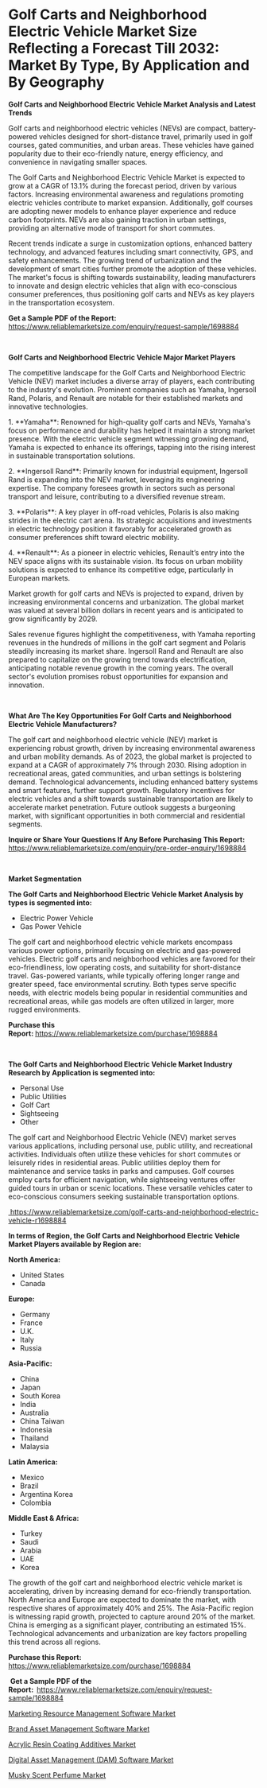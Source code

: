 <p><h1>Golf Carts and Neighborhood Electric Vehicle Market Size Reflecting a Forecast Till 2032: Market By Type, By Application and By Geography</h1></p><p><strong>Golf Carts and Neighborhood Electric Vehicle Market Analysis and Latest Trends</strong></p>
<p><p>Golf carts and neighborhood electric vehicles (NEVs) are compact, battery-powered vehicles designed for short-distance travel, primarily used in golf courses, gated communities, and urban areas. These vehicles have gained popularity due to their eco-friendly nature, energy efficiency, and convenience in navigating smaller spaces.</p><p>The Golf Carts and Neighborhood Electric Vehicle Market is expected to grow at a CAGR of 13.1% during the forecast period, driven by various factors. Increasing environmental awareness and regulations promoting electric vehicles contribute to market expansion. Additionally, golf courses are adopting newer models to enhance player experience and reduce carbon footprints. NEVs are also gaining traction in urban settings, providing an alternative mode of transport for short commutes.</p><p>Recent trends indicate a surge in customization options, enhanced battery technology, and advanced features including smart connectivity, GPS, and safety enhancements. The growing trend of urbanization and the development of smart cities further promote the adoption of these vehicles. The market's focus is shifting towards sustainability, leading manufacturers to innovate and design electric vehicles that align with eco-conscious consumer preferences, thus positioning golf carts and NEVs as key players in the transportation ecosystem.</p></p>
<p><strong>Get a Sample PDF of the Report:&nbsp;</strong> <a href="https://www.reliablemarketsize.com/enquiry/request-sample/1698884?utm_campaign=1133&utm_medium=2&utm_source=Github&utm_content=ia&utm_term=27032025&utm_id=golf-carts-and-neighborhood-electric-vehicle">https://www.reliablemarketsize.com/enquiry/request-sample/1698884</a></p>
<p>&nbsp;</p>
<p><strong>Golf Carts and Neighborhood Electric Vehicle Major Market Players</strong></p>
<p><p>The competitive landscape for the Golf Carts and Neighborhood Electric Vehicle (NEV) market includes a diverse array of players, each contributing to the industry's evolution. Prominent companies such as Yamaha, Ingersoll Rand, Polaris, and Renault are notable for their established markets and innovative technologies.</p><p>1. **Yamaha**: Renowned for high-quality golf carts and NEVs, Yamaha's focus on performance and durability has helped it maintain a strong market presence. With the electric vehicle segment witnessing growing demand, Yamaha is expected to enhance its offerings, tapping into the rising interest in sustainable transportation solutions.</p><p>2. **Ingersoll Rand**: Primarily known for industrial equipment, Ingersoll Rand is expanding into the NEV market, leveraging its engineering expertise. The company foresees growth in sectors such as personal transport and leisure, contributing to a diversified revenue stream.</p><p>3. **Polaris**: A key player in off-road vehicles, Polaris is also making strides in the electric cart arena. Its strategic acquisitions and investments in electric technology position it favorably for accelerated growth as consumer preferences shift toward electric mobility.</p><p>4. **Renault**: As a pioneer in electric vehicles, Renault’s entry into the NEV space aligns with its sustainable vision. Its focus on urban mobility solutions is expected to enhance its competitive edge, particularly in European markets.</p><p>Market growth for golf carts and NEVs is projected to expand, driven by increasing environmental concerns and urbanization. The global market was valued at several billion dollars in recent years and is anticipated to grow significantly by 2029.</p><p>Sales revenue figures highlight the competitiveness, with Yamaha reporting revenues in the hundreds of millions in the golf cart segment and Polaris steadily increasing its market share. Ingersoll Rand and Renault are also prepared to capitalize on the growing trend towards electrification, anticipating notable revenue growth in the coming years. The overall sector's evolution promises robust opportunities for expansion and innovation.</p></p>
<p>&nbsp;</p>
<p><strong>What Are The Key Opportunities For Golf Carts and Neighborhood Electric Vehicle Manufacturers?</strong></p>
<p><p>The golf cart and neighborhood electric vehicle (NEV) market is experiencing robust growth, driven by increasing environmental awareness and urban mobility demands. As of 2023, the global market is projected to expand at a CAGR of approximately 7% through 2030. Rising adoption in recreational areas, gated communities, and urban settings is bolstering demand. Technological advancements, including enhanced battery systems and smart features, further support growth. Regulatory incentives for electric vehicles and a shift towards sustainable transportation are likely to accelerate market penetration. Future outlook suggests a burgeoning market, with significant opportunities in both commercial and residential segments.</p></p>
<p><strong>Inquire or Share Your Questions If Any Before Purchasing This Report:</strong> <a href="https://www.reliablemarketsize.com/enquiry/pre-order-enquiry/1698884?utm_campaign=1133&utm_medium=2&utm_source=Github&utm_content=ia&utm_term=27032025&utm_id=golf-carts-and-neighborhood-electric-vehicle">https://www.reliablemarketsize.com/enquiry/pre-order-enquiry/1698884</a></p>
<p>&nbsp;</p>
<p><strong>Market Segmentation</strong></p>
<p><strong>The Golf Carts and Neighborhood Electric Vehicle Market Analysis by types is segmented into:</strong></p>
<p><ul><li>Electric Power Vehicle</li><li>Gas Power Vehicle</li></ul></p>
<p><p>The golf cart and neighborhood electric vehicle markets encompass various power options, primarily focusing on electric and gas-powered vehicles. Electric golf carts and neighborhood vehicles are favored for their eco-friendliness, low operating costs, and suitability for short-distance travel. Gas-powered variants, while typically offering longer range and greater speed, face environmental scrutiny. Both types serve specific needs, with electric models being popular in residential communities and recreational areas, while gas models are often utilized in larger, more rugged environments.</p></p>
<p><strong>Purchase this Report:&nbsp;</strong><a href="https://www.reliablemarketsize.com/purchase/1698884?utm_campaign=1133&utm_medium=2&utm_source=Github&utm_content=ia&utm_term=27032025&utm_id=golf-carts-and-neighborhood-electric-vehicle">https://www.reliablemarketsize.com/purchase/1698884</a></p>
<p>&nbsp;</p>
<p><strong>The Golf Carts and Neighborhood Electric Vehicle Market Industry Research by Application is segmented into:</strong></p>
<p><ul><li>Personal Use</li><li>Public Utilities</li><li>Golf Cart</li><li>Sightseeing</li><li>Other</li></ul></p>
<p><p>The golf cart and Neighborhood Electric Vehicle (NEV) market serves various applications, including personal use, public utility, and recreational activities. Individuals often utilize these vehicles for short commutes or leisurely rides in residential areas. Public utilities deploy them for maintenance and service tasks in parks and campuses. Golf courses employ carts for efficient navigation, while sightseeing ventures offer guided tours in urban or scenic locations. These versatile vehicles cater to eco-conscious consumers seeking sustainable transportation options.</p></p>
<p><a href="https://www.reliablemarketsize.com/golf-carts-and-neighborhood-electric-vehicle-r1698884?utm_campaign=1133&utm_medium=2&utm_source=Github&utm_content=ia&utm_term=27032025&utm_id=golf-carts-and-neighborhood-electric-vehicle">&nbsp;https://www.reliablemarketsize.com/golf-carts-and-neighborhood-electric-vehicle-r1698884</a></p>
<p><strong>In terms of Region, the Golf Carts and Neighborhood Electric Vehicle Market Players available by Region are:</strong></p>
<p>
    <p> <strong> North America: </strong>
        <ul>
            <li>United States</li>
            <li>Canada</li>
        </ul>
        </p> 
    <p> <strong> Europe: </strong>
        <ul>
            <li>Germany</li>
            <li>France</li>
            <li>U.K.</li>
            <li>Italy</li>
            <li>Russia</li>
        </ul>
        </p> 
    <p> <strong> Asia-Pacific: </strong>
        <ul>
            <li>China</li>
            <li>Japan</li>
            <li>South Korea</li>
            <li>India</li>
            <li>Australia</li>
            <li>China Taiwan</li>
            <li>Indonesia</li>
            <li>Thailand</li>
            <li>Malaysia</li>
        </ul>
        </p> 
    <p> <strong> Latin America: </strong>
        <ul>
            <li>Mexico</li>
            <li>Brazil</li>
            <li>Argentina Korea</li>
            <li>Colombia</li>
        </ul>
        </p> 
    <p> <strong> Middle East & Africa: </strong>
        <ul>
            <li>Turkey</li>
            <li>Saudi</li>
            <li>Arabia</li>
            <li>UAE</li>
            <li>Korea</li>
        </ul>
    </p>
    </p>
<p><p>The growth of the golf cart and neighborhood electric vehicle market is accelerating, driven by increasing demand for eco-friendly transportation. North America and Europe are expected to dominate the market, with respective shares of approximately 40% and 25%. The Asia-Pacific region is witnessing rapid growth, projected to capture around 20% of the market. China is emerging as a significant player, contributing an estimated 15%. Technological advancements and urbanization are key factors propelling this trend across all regions.</p></p>
<p><strong>Purchase this Report: </strong><a href="https://www.reliablemarketsize.com/purchase/1698884?utm_campaign=1133&utm_medium=2&utm_source=Github&utm_content=ia&utm_term=27032025&utm_id=golf-carts-and-neighborhood-electric-vehicle">https://www.reliablemarketsize.com/purchase/1698884</a></p>
<p>&nbsp;<strong>Get a Sample PDF of the Report:&nbsp;&nbsp;</strong><a href="https://www.reliablemarketsize.com/enquiry/request-sample/1698884?utm_campaign=1133&utm_medium=2&utm_source=Github&utm_content=ia&utm_term=27032025&utm_id=golf-carts-and-neighborhood-electric-vehicle">https://www.reliablemarketsize.com/enquiry/request-sample/1698884</a></p>
<p><strong></strong></p>
<p><p><a href="https://github.com/jemalapoilly/Market-Research-Report-List-1/blob/main/marketing-resource-management-software-market.md?utm_campaign=1133&utm_medium=2&utm_source=Github&utm_content=ia&utm_term=27032025&utm_id=golf-carts-and-neighborhood-electric-vehicle">Marketing Resource Management Software Market</a></p><p><a href="https://github.com/oatisorenscl/Market-Research-Report-List-1/blob/main/brand-asset-management-software-market.md?utm_campaign=1133&utm_medium=2&utm_source=Github&utm_content=ia&utm_term=27032025&utm_id=golf-carts-and-neighborhood-electric-vehicle">Brand Asset Management Software Market</a></p><p><a href="https://github.com/siriyagayo/Market-Research-Report-List-1/blob/main/acrylic-resin-coating-additives-market.md?utm_campaign=1133&utm_medium=2&utm_source=Github&utm_content=ia&utm_term=27032025&utm_id=golf-carts-and-neighborhood-electric-vehicle">Acrylic Resin Coating Additives Market</a></p><p><a href="https://github.com/shapurforouz/Market-Research-Report-List-1/blob/main/digital-asset-management-dam-software-market.md?utm_campaign=1133&utm_medium=2&utm_source=Github&utm_content=ia&utm_term=27032025&utm_id=golf-carts-and-neighborhood-electric-vehicle">Digital Asset Management (DAM) Software Market</a></p><p><a href="https://github.com/norbyboyse4d/Market-Research-Report-List-1/blob/main/musky-scent-perfume-market.md?utm_campaign=1133&utm_medium=2&utm_source=Github&utm_content=ia&utm_term=27032025&utm_id=golf-carts-and-neighborhood-electric-vehicle">Musky Scent Perfume Market</a></p></p>